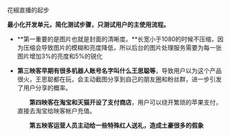  花椒直播的起步



**最小化开发单元，简化测试步骤，只测试用户的主使用流程。**



- **第一重要的是图片也就是封面的清晰度。**长宽小于1080的时候不压缩，因为压缩会导致图片的模糊和亮度降低，所以后台的图片处理服务需要为每一张图片增加3%的亮度和5%的锐化

- **第三映客早期有很多机器人账号名字叫什么王思聪等**，导致用户以为这个产品很火，王思聪都在玩，会主动截图分享到自己的朋友圈和粉丝群，进一步引发了用户分享的概率。

  　　**第四映客在淘宝和天猫开设了支付商店**，用户可以绕开繁琐的苹果支付，直接去淘宝给映客帐户充值。

  　　**第五映客运营人员主动给一些特殊红人送礼，造成土豪很多的假象**

  ​

